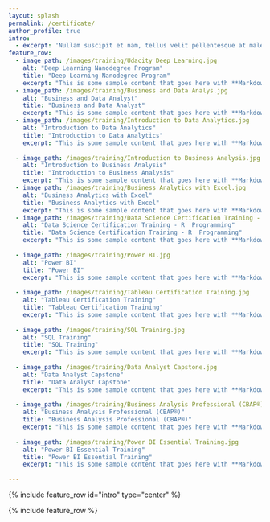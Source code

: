 ```yaml
---
layout: splash
permalink: /certificate/
author_profile: true
intro: 
  - excerpt: 'Nullam suscipit et nam, tellus velit pellentesque at malesuada, enim eaque. Quis nulla, netus tempor in diam gravida tincidunt, *proin faucibus* voluptate felis id sollicitudin. Centered with `type="center"`'
feature_row:
  - image_path: /images/training/Udacity Deep Learning.jpg
    alt: "Deep Learning Nanodegree Program"
    title: "Deep Learning Nanodegree Program"
    excerpt: "This is some sample content that goes here with **Markdown** formatting."
  - image_path: /images/training/Business and Data Analys.jpg
    alt: "Business and Data Analyst"
    title: "Business and Data Analyst"
    excerpt: "This is some sample content that goes here with **Markdown** formatting."
  - image_path: /images/training/Introduction to Data Analytics.jpg
    alt: "Introduction to Data Analytics"
    title: "Introduction to Data Analytics"
    excerpt: "This is some sample content that goes here with **Markdown** formatting."
  
  - image_path: /images/training/Introduction to Business Analysis.jpg
    alt: "Introduction to Business Analysis"
    title: "Introduction to Business Analysis"
    excerpt: "This is some sample content that goes here with **Markdown** formatting."
  - image_path: /images/training/Business Analytics with Excel.jpg
    alt: "Business Analytics with Excel"
    title: "Business Analytics with Excel"
    excerpt: "This is some sample content that goes here with **Markdown** formatting."
  - image_path: /images/training/Data Science Certification Training - R  Programming.jpg
    alt: "Data Science Certification Training - R  Programming"
    title: "Data Science Certification Training - R  Programming"
    excerpt: "This is some sample content that goes here with **Markdown** formatting."
    
  - image_path: /images/training/Power BI.jpg
    alt: "Power BI"
    title: "Power BI"
    excerpt: "This is some sample content that goes here with **Markdown** formatting."
    
  - image_path: /images/training/Tableau Certification Training.jpg
    alt: "Tableau Certification Training"
    title: "Tableau Certification Training"
    excerpt: "This is some sample content that goes here with **Markdown** formatting."
    
  - image_path: /images/training/SQL Training.jpg
    alt: "SQL Training"
    title: "SQL Training"
    excerpt: "This is some sample content that goes here with **Markdown** formatting."
    
  - image_path: /images/training/Data Analyst Capstone.jpg
    alt: "Data Analyst Capstone"
    title: "Data Analyst Capstone"
    excerpt: "This is some sample content that goes here with **Markdown** formatting."
    
  - image_path: /images/training/Business Analysis Professional (CBAP®).jpg
    alt: "Business Analysis Professional (CBAP®)"
    title: "Business Analysis Professional (CBAP®)"
    excerpt: "This is some sample content that goes here with **Markdown** formatting."
    
  - image_path: /images/training/Power BI Essential Training.jpg
    alt: "Power BI Essential Training"
    title: "Power BI Essential Training"
    excerpt: "This is some sample content that goes here with **Markdown** formatting."
    
---
```


{% include feature_row id="intro" type="center" %}

{% include feature_row %}
